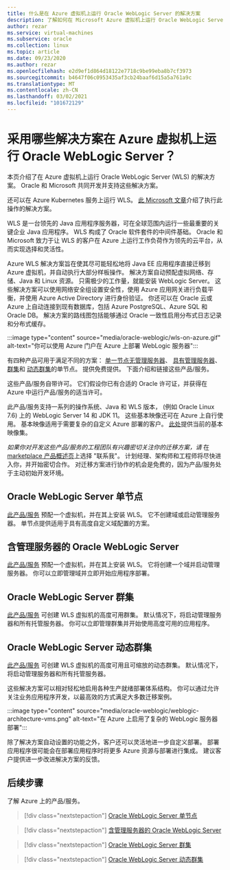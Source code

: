 ```yaml
---
title: 什么是在 Azure 虚拟机上运行 Oracle WebLogic Server 的解决方案
description: 了解如何在 Microsoft Azure 虚拟机上运行 Oracle WebLogic Server。
author: rezar
ms.service: virtual-machines
ms.subservice: oracle
ms.collection: linux
ms.topic: article
ms.date: 09/23/2020
ms.author: rezar
ms.openlocfilehash: e2d9ef1d864d18122e7718c9be99eba8b7cf3973
ms.sourcegitcommit: b4647f06c0953435af3cb24baaf6d15a5a761a9c
ms.translationtype: MT
ms.contentlocale: zh-CN
ms.lasthandoff: 03/02/2021
ms.locfileid: "101672129"
---
```

# <a name="what-are-solutions-for-running-oracle-weblogic-server-on-azure-virtual-machines"></a>采用哪些解决方案在 Azure 虚拟机上运行 Oracle WebLogic Server？

本页介绍了在 Azure 虚拟机上运行 Oracle WebLogic Server (WLS) 的解决方案。 Oracle 和 Microsoft 共同开发并支持这些解决方案。

还可以在 Azure Kubernetes 服务上运行 WLS。 [此 Microsoft 文章](./weblogic-aks.md)介绍了执行此操作的解决方案。

WLS 是一台领先的 Java 应用程序服务器，可在全球范围内运行一些最重要的关键企业 Java 应用程序。 WLS 构成了 Oracle 软件套件的中间件基础。 Oracle 和 Microsoft 致力于让 WLS 的客户在 Azure 上运行工作负荷作为领先的云平台，从而实现选择和灵活性。

Azure WLS 解决方案旨在使其尽可能轻松地将 Java EE 应用程序直接迁移到 Azure 虚拟机，并自动执行大部分样板操作。 解决方案自动预配虚拟网络、存储、Java 和 Linux 资源。 只需极少的工作量，就能安装 WebLogic Server。 这些解决方案可以使用网络安全组设置安全性，使用 Azure 应用网关进行负载平衡，并使用 Azure Active Directory 进行身份验证。 你还可以在 Oracle 云或 Azure 上自动连接到现有数据库，包括 Azure PostgreSQL、Azure SQL 和 Oracle DB。 解决方案的路线图包括能够通过 Oracle 一致性启用分布式日志记录和分布式缓存。  

:::image type="content" source="media/oracle-weblogic/wls-on-azure.gif" alt-text="你可以使用 Azure 门户在 Azure 上部署 WebLogic 服务器":::

有四种产品可用于满足不同的方案： [单一节点无管理服务器](https://portal.azure.com/#create/oracle.20191001-arm-oraclelinux-wls20191001-arm-oraclelinux-wls)、 [具有管理服务器](https://portal.azure.com/#create/oracle.20191009-arm-oraclelinux-wls-admin20191009-arm-oraclelinux-wls-admin)、 [群集](https://portal.azure.com/#create/oracle.20191007-arm-oraclelinux-wls-cluster20191007-arm-oraclelinux-wls-cluster)和 [动态群集](https://portal.azure.com/#create/oracle.20191021-arm-oraclelinux-wls-dynamic-cluster20191021-arm-oraclelinux-wls-dynamic-cluster)的单节点。 提供免费提供。 下面介绍和链接这些产品/服务。

这些产品/服务自带许可。 它们假设你已有合适的 Oracle 许可证，并获得在 Azure 中运行产品/服务的适当许可。

此产品/服务支持一系列的操作系统、Java 和 WLS 版本， (例如 Oracle Linux 7.6) 上的 WebLogic Server 14 和 JDK 11。 这些基本映像还可在 Azure 上自行使用。 基本映像适用于需要复杂的自定义 Azure 部署的客户。 [此处](https://azuremarketplace.microsoft.com/en-us/marketplace/apps?search=WebLogic%20Server%20Base%20Image&page=1)提供当前的基本映像集。

_如果你对开发这些产品/服务的工程团队有兴趣密切关注你的迁移方案，请 [](https://azuremarketplace.microsoft.com/en-us/marketplace/apps/oracle.oraclelinux-wls-cluster?tab=Overview)_ 在 [marketplace 产品概述页](https://azuremarketplace.microsoft.com/en-us/marketplace/apps/oracle.oraclelinux-wls-cluster?tab=Overview)上选择 "联系我"。 计划经理、架构师和工程师将尽快进入你，并开始密切合作。 对迁移方案进行协作的机会是免费的，因为产品/服务处于主动初始开发环境。

## <a name="oracle-weblogic-server-single-node"></a>Oracle WebLogic Server 单节点

[此产品/服务](https://portal.azure.com/#create/oracle.20191001-arm-oraclelinux-wls20191001-arm-oraclelinux-wls) 预配一个虚拟机，并在其上安装 WLS。 它不创建域或启动管理服务器。 单节点提供适用于具有高度自定义域配置的方案。

## <a name="oracle-weblogic-server-with-admin-server"></a>含管理服务器的 Oracle WebLogic Server

[此产品/服务](https://portal.azure.com/#create/oracle.20191009-arm-oraclelinux-wls-admin20191009-arm-oraclelinux-wls-admin) 预配一个虚拟机，并在其上安装 WLS。 它将创建一个域并启动管理服务器。 你可以立即管理域并立即开始应用程序部署。

## <a name="oracle-weblogic-server-cluster"></a>Oracle WebLogic Server 群集

[此产品/服务](https://portal.azure.com/#create/oracle.20191007-arm-oraclelinux-wls-cluster20191007-arm-oraclelinux-wls-cluster) 可创建 WLS 虚拟机的高度可用群集。 默认情况下，将启动管理服务器和所有托管服务器。 你可以立即管理群集并开始使用高度可用的应用程序。

## <a name="oracle-weblogic-server-dynamic-cluster"></a>Oracle WebLogic Server 动态群集

[此产品/服务](https://portal.azure.com/#create/oracle.20191021-arm-oraclelinux-wls-dynamic-cluster20191021-arm-oraclelinux-wls-dynamic-cluster) 可创建 WLS 虚拟机的高度可用且可缩放的动态群集。 默认情况下，将启动管理服务器和所有托管服务器。

这些解决方案可以相对轻松地启用各种生产就绪部署体系结构。 你可以通过允许关注业务应用程序开发，以最高效的方式满足大多数迁移案例。

:::image type="content" source="media/oracle-weblogic/weblogic-architecture-vms.png" alt-text="在 Azure 上启用了复杂的 WebLogic 服务器部署":::

除了解决方案自动设置的功能之外，客户还可以灵活地进一步自定义部署。 部署应用程序很可能会在部署应用程序时将更多 Azure 资源与部署进行集成。 建议客户提供进一步改进解决方案的反馈。

## <a name="next-steps"></a>后续步骤

了解 Azure 上的产品/服务。

> [!div class="nextstepaction"]
> [Oracle WebLogic Server 单节点](https://portal.azure.com/#create/oracle.20191001-arm-oraclelinux-wls20191001-arm-oraclelinux-wls)

> [!div class="nextstepaction"]
> [含管理服务器的 Oracle WebLogic Server](https://portal.azure.com/#create/oracle.20191009-arm-oraclelinux-wls-admin20191009-arm-oraclelinux-wls-admin)

> [!div class="nextstepaction"]
> [Oracle WebLogic Server 群集](https://portal.azure.com/#create/oracle.20191007-arm-oraclelinux-wls-cluster20191007-arm-oraclelinux-wls-cluster)

> [!div class="nextstepaction"]
> [Oracle WebLogic Server 动态群集](https://portal.azure.com/#create/oracle.20191021-arm-oraclelinux-wls-dynamic-cluster20191021-arm-oraclelinux-wls-dynamic-cluster)